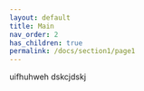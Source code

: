 ```yaml
---
layout: default
title: Main
nav_order: 2
has_children: true
permalink: /docs/section1/page1
---
```


uifhuhweh
dskcjdskj